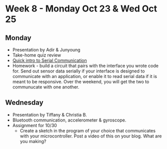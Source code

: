 # Week 8 - Monday Oct 23 & Wed Oct 25
## Monday
* Presentation by Adir & Junyoung 
* Take-home quiz review
* [Quick intro to Serial Communication](week7/serial.md)
* Homework - build a circuit that pairs with the interface you wrote code for. Send out sensor data serially if your interface is designed to communicate with an application, or enable it to read serial data if it is meant to be responsive. Over the weekend, you will get the two to communucate with one another. 

## Wednesday
* Presentation by Tiffany & Christia B. 
* Bluetooth communication, accelerometer & gyroscope.
* Assignment for 10/30
  * Create a sketch in the program of your choice that communicates with your microcontroller. Post a video of this on your blog. What are you making?